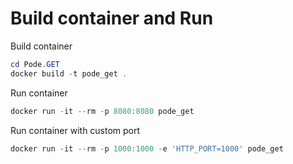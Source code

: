 # Build container and Run

Build container 

```PowerShell
cd Pode.GET
docker build -t pode_get .
```

Run container 

```PowerShell
docker run -it --rm -p 8080:8080 pode_get
```

Run container with custom port

```PowerShell
docker run -it --rm -p 1000:1000 -e 'HTTP_PORT=1000' pode_get
```